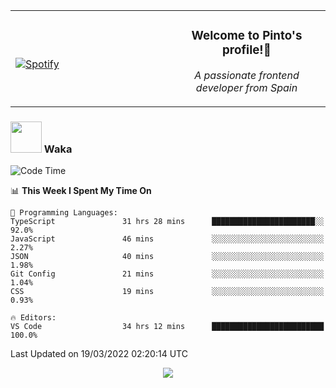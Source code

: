 <table width="100%" align="center"> 
  <tr>
  <td width="50%">
      
&nbsp; <br> [![Spotify](https://novatorem-zeta-rust.vercel.app/api/spotify)](https://open.spotify.com/user/novatorem-zeta-rust)

  </td>
  <td width="50%">
    <h3 align="center">Welcome to Pinto's profile!👋</h3>
    <p align="center"><em>A passionate frontend developer from Spain</em></p>
  </td>
  </table>

### <img src="https://media.giphy.com/media/VgCDAzcKvsR6OM0uWg/giphy.gif" width="50"> Waka

  <!--START_SECTION:waka-->
![Code Time](http://img.shields.io/badge/Code%20Time-164%20hrs%2010%20mins-blue)

📊 **This Week I Spent My Time On** 

```text
💬 Programming Languages: 
TypeScript               31 hrs 28 mins      ███████████████████████░░   92.0% 
JavaScript               46 mins             ░░░░░░░░░░░░░░░░░░░░░░░░░   2.27% 
JSON                     40 mins             ░░░░░░░░░░░░░░░░░░░░░░░░░   1.98% 
Git Config               21 mins             ░░░░░░░░░░░░░░░░░░░░░░░░░   1.04% 
CSS                      19 mins             ░░░░░░░░░░░░░░░░░░░░░░░░░   0.93%

🔥 Editors: 
VS Code                  34 hrs 12 mins      █████████████████████████   100.0%

```


 Last Updated on 19/03/2022 02:20:14 UTC
<!--END_SECTION:waka-->

<div align="center">
<img src="https://github-readme-stats-gilt-tau.vercel.app/api/top-langs/?username=pinto-hub&layout=compact&theme=dracula" />
</div>
